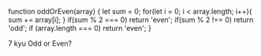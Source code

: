 function oddOrEven(array) {
  let sum = 0;
  for(let i = 0; i < array.length; i++){
   sum += array[i];
   }
  if(sum % 2 === 0) return 'even';
  if(sum % 2 !== 0) return 'odd';
  if (array.length === 0) return 'even';
}

7 kyu
Odd or Even?
